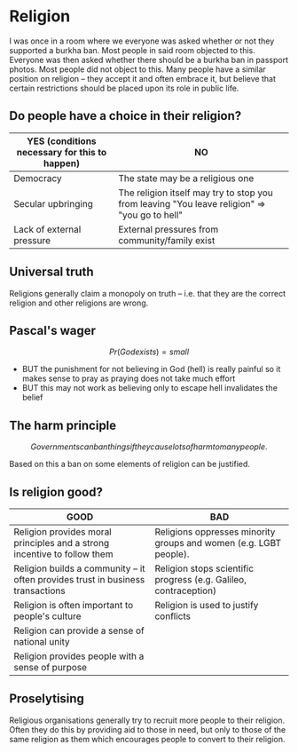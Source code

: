 # Religion
I was once in a room where we everyone was asked whether or not they supported a burkha ban. Most people in said room objected to this. Everyone was then asked whether there should be a burkha ban in passport photos. Most people did not object to this. Many people have a similar position on religion – they accept it and often embrace it, but believe that certain restrictions should be placed upon its role in public life. 

## Do people have a choice in their religion?
| YES (conditions necessary for this to happen) | NO                                                                                            |
|-----------------------------------------------|-----------------------------------------------------------------------------------------------|
| Democracy                                     | The state may be a religious one                                                              |
| Secular upbringing                            | The religion itself may try to stop you from leaving "You leave religion" => "you go to hell" |
| Lack of external pressure                     | External pressures from community/family exist                                                |

## Universal truth
Religions generally claim a monopoly on truth – i.e. that they are the correct religion and other religions are wrong. 

## Pascal's wager
$$
Pr(God exists) = small
$$
- BUT the punishment for not believing in God (hell) is really painful so it makes sense to pray as praying does not take much effort
- BUT this may not work as believing only to escape hell invalidates the belief

## The harm principle
$$
Governments can ban things if they cause lots of harm to many people. 
$$

Based on this a ban on some elements of religion can be justified.

## Is religion good?
| GOOD                                                                           | BAD                                                               |
|--------------------------------------------------------------------------------|-------------------------------------------------------------------|
| Religion provides moral principles and a strong incentive to follow them       | Religions oppresses minority groups and women (e.g. LGBT people). |
| Religion builds a community – it often provides trust in business transactions | Religion stops scientific progress (e.g. Galileo, contraception)  |
| Religion is often important to people's culture                                | Religion is used to justify conflicts                             |
| Religion can provide a sense of national unity                                 |                                                                   |
| Religion provides people with a sense of purpose                               |                                                                   |

## Proselytising
Religious organisations generally try to recruit more people to their religion. Often they do this by providing aid to those in need, but only to those of the same religion as them which encourages people to convert to their religion.